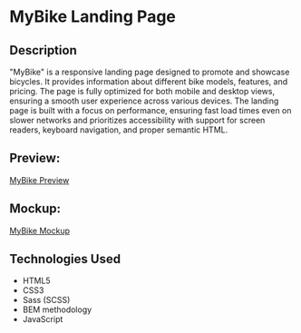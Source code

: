 # MyBike Landing Page

## Description

"MyBike" is a responsive landing page designed to promote and showcase bicycles. It provides information about different bike models, features, and pricing. The page is fully optimized for both mobile and desktop views, ensuring a smooth user experience across various devices. The landing page is built with a focus on performance, ensuring fast load times even on slower networks and prioritizes accessibility with support for screen readers, keyboard navigation, and proper semantic HTML.

## Preview:

[MyBike Preview](https://my-bike-web.netlify.app/)

## Mockup:

[MyBike Mockup](https://www.figma.com/file/NZQAIydtHo5QkINyGLHNcq/BIKE-New-Version?node-id=0%3A1)

## Technologies Used

-   HTML5
-   CSS3
-   Sass (SCSS)
-   BEM methodology
-   JavaScript
